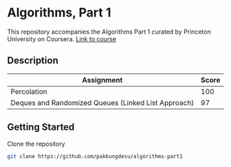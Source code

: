 
<h1>Algorithms, Part 1</h1>

This repository accompanies the Algorithms Part 1 curated by Princeton University on Coursera. [Link to course](https://www.coursera.org/learn/algorithms-part1)

<h2>Description</h2>

| Assignment | Score |
| -------- | ------- |
| Percolation | 100 |
| Deques and Randomized Queues (Linked List Approach) | 97    |


<h2>Getting Started</h2>

Clone the repository
  
```Bash
git clone https://github.com/pakbungdesu/algorithms-part1
```
  
